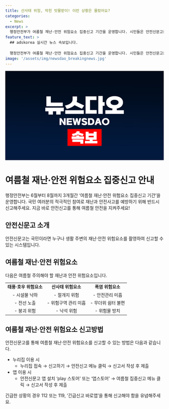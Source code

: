 ```yaml
---
title: 산사태 위험, 막힌 빗물받이! 이런 상황은 몰랐어요?
categories:
  - News
excerpt: >
  행정안전부가 여름철 재난·안전 위험요소 집중신고 기간을 운영합니다. 시민들은 안전신문고를 통해 재난·안전 위험요소를 촬영하여 신고할 수 있습니다. 태풍·호우, 산사태, 폭염 등의 위험요소를 발견할 경우 전용 누리집이나 스마트폰 앱을 통해 신고할 수 있으며, 긴급한 상황일 경우에는 112 또는 119, '긴급신고 바로앱'으로도 신고할 수 있습니다.
feature_text: >
  ## adskorea 실시간 뉴스 속보입니다.

  행정안전부가 여름철 재난·안전 위험요소 집중신고 기간을 운영합니다. 시민들은 안전신문고를 통해 재난·안전 위험요소를 촬영하여 신고할 수 있습니다. 태풍·호우, 산사태, 폭염 등의 위험요소를 발견할 경우 전용 누리집이나 스마트폰 앱을 통해 신고할 수 있으며, 긴급한 상황일 경우에는 112 또는 119, '긴급신고 바로앱'으로도 신고할 수 있습니다.
image: '/assets/img/newsdao_breakingnews.jpg'
---
```


<p><img src="/assets/img/newsdao_breakingnews.jpg" alt="adskorea 속보" /></p>

<h1>여름철 재난·안전 위험요소 집중신고 안내</h1>

<p data-ke-size="size16">행정안전부는 6월부터 8월까지 3개월간 ‘여름철 재난·안전 위험요소 집중신고 기간’을 운영합니다. 국민 여러분의 적극적인 참여로 재난과 안전사고를 예방하기 위해 반드시 신고해주세요. 지금 바로 안전신고를 통해 여름철 안전을 지켜주세요!</p>

<h2>안전신문고 소개</h2>

<p data-ke-size="size16">안전신문고는 국민이라면 누구나 생활 주변의 재난·안전 위험요소를 촬영하여 신고할 수 있는 시스템입니다. </p>

<h2>여름철 재난·안전 위험요소</h2>

<p data-ke-size="size16">다음은 여름철 주의해야 할 재난과 안전 위험요소입니다.</p>

<table>
    <tr>
        <td style="text-align: center; height: 17px;"><b>태풍·호우 위험요소</b></td>
        <td style="text-align: center; height: 17px;"><b>산사태 위험요소</b></td>
        <td style="text-align: center; height: 17px;"><b>폭염 위험요소</b></td>
    </tr>
    <tr>
        <td style="text-align: center; height: 17px;">- 시설물 낙하</td>
        <td style="text-align: center; height: 17px;">- 절개지 위험</td>
        <td style="text-align: center; height: 17px;">- 안전관리 미흡</td>
    </tr>
    <tr>
        <td style="text-align: center; height: 17px;">- 전선 노출</td>
        <td style="text-align: center; height: 17px;">- 위험구역 관리 미흡</td>
        <td style="text-align: center; height: 17px;">- 무더위 쉼터 불편</td>
    </tr>
    <tr>
        <td style="text-align: center; height: 17px;">- 붕괴 위험</td>
        <td style="text-align: center; height: 17px;">- 낙석 위험</td>
        <td style="text-align: center; height: 17px;">- 위험물 방치</td>
    </tr>
</table>

<h2>여름철 재난·안전 위험요소 신고방법</h2>

<p data-ke-size="size16">안전신문고를 통해 여름철 재난·안전 위험요소를 신고할 수 있는 방법은 다음과 같습니다.</p>

<ul>
    <li>누리집 이용 시
        <ul>
            <li>누리집 접속 → 신고하기 → 안전신고 메뉴 클릭 → 신고서 작성 후 제출</li>
        </ul>
    </li>
    <li>앱 이용 시
        <ul>
            <li>안전신문고 앱 설치 ‘play 스토어’ 또는 ‘앱스토어’ → 여름철 집중신고 메뉴 클릭 → 신고서 작성 후 제출</li>
        </ul>
    </li>
</ul>

<p data-ke-size="size16">긴급한 상황의 경우 112 또는 119, ‘긴급신고 바로앱’을 통해 신고해야 함을 유념해주세요.</p>

<p data-ke-size="size16">&nbsp;</p>

<p data-ke-size="size16">&nbsp;</p>

